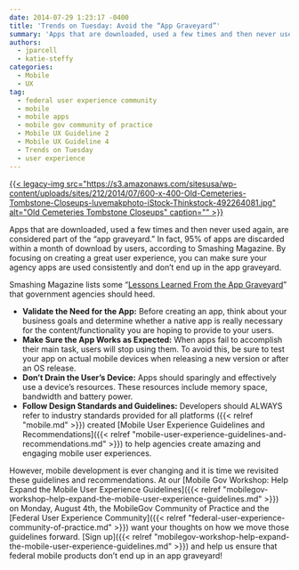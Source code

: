 ```yaml
---
date: 2014-07-29 1:23:17 -0400
title: 'Trends on Tuesday: Avoid the “App Graveyard”'
summary: 'Apps that are downloaded, used a few times and then never used again, are considered part of the &ldquo;app graveyard.&rdquo; In fact, 95% of apps are discarded within a month of download by users, according to Smashing Magazine. By focusing on creating a great user experience, you can make sure your agency apps are used'
authors:
  - jparcell
  - katie-steffy
categories:
  - Mobile
  - UX
tag:
  - federal user experience community
  - mobile
  - mobile apps
  - mobile gov community of practice
  - Mobile UX Guideline 2
  - Mobile UX Guideline 4
  - Trends on Tuesday
  - user experience
---
```


[{{< legacy-img src="https://s3.amazonaws.com/sitesusa/wp-content/uploads/sites/212/2014/07/600-x-400-Old-Cemeteries-Tombstone-Closeups-luvemakphoto-iStock-Thinkstock-492264081.jpg" alt="Old Cemeteries Tombstone Closeups" caption="" >}}](https://s3.amazonaws.com/sitesusa/wp-content/uploads/sites/212/2014/07/600-x-400-Old-Cemeteries-Tombstone-Closeups-luvemakphoto-iStock-Thinkstock-492264081.jpg) 

Apps that are downloaded, used a few times and then never used again, are considered part of the “app graveyard.” In fact, 95% of apps are discarded within a month of download by users, according to Smashing Magazine. By focusing on creating a great user experience, you can make sure your agency apps are used consistently and don’t end up in the app graveyard.

Smashing Magazine lists some “[Lessons Learned From the App Graveyard](http://www.smashingmagazine.com/2013/11/28/lessons-from-an-app-graveyard/)” that government agencies should heed.

  * **Validate the Need for the App:** Before creating an app, think about your business goals and determine whether a native app is really necessary for the content/functionality you are hoping to provide to your users.
  * **Make Sure the App Works as Expected:** When apps fail to accomplish their main task, users will stop using them. To avoid this, be sure to test your app on actual mobile devices when releasing a new version or after an OS release.
  * **Don’t Drain the User’s Device:** Apps should sparingly and effectively use a device’s resources. These resources include memory space, bandwidth and battery power.
  * **Follow Design Standards and Guidelines:** Developers should ALWAYS refer to industry standards provided for all platforms ({{< relref "mobile.md" >}}) created [Mobile User Experience Guidelines and Recommendations]({{< relref "mobile-user-experience-guidelines-and-recommendations.md" >}}) to help agencies create amazing and engaging mobile user experiences.

However, mobile development is ever changing and it is time we revisited these guidelines and recommendations. At our [Mobile Gov Workshop: Help Expand the Mobile User Experience Guidelines]({{< relref "mobilegov-workshop-help-expand-the-mobile-user-experience-guidelines.md" >}}) on Monday, August 4th, the MobileGov Community of Practice and the [Federal User Experience Community]({{< relref "federal-user-experience-community-of-practice.md" >}}) want your thoughts on how we move those guidelines forward. [Sign up]({{< relref "mobilegov-workshop-help-expand-the-mobile-user-experience-guidelines.md" >}}) and help us ensure that federal mobile products don’t end up in an app graveyard!